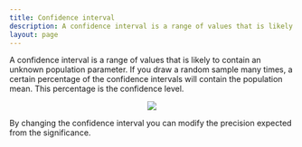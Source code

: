 ```yaml
---
title: Confidence interval
description: A confidence interval is a range of values that is likely to contain an unknown population parameter. If you draw a random sample many times, a certain percentage of the confidence intervals will contain the population mean. This percentage is the confidence level.
layout: page
---
```


A confidence interval is a range of values that is likely to contain an unknown population parameter. If you draw a random sample many times, a certain percentage of the confidence intervals will contain the population mean. This percentage is the confidence level.

<center> <img src="{{site.url}}/{{site.baseurl}}/core_app/impact/web_application/menu/settings/use_cases_examples/images/ConfidenceIntervall-Concept.jpg"/></center>

By changing the confidence interval you can modify the precision expected from the significance.
